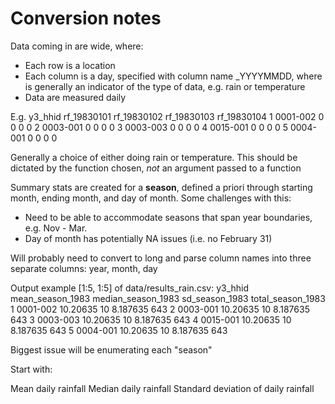# Conversion notes

Data coming in are wide, where:

+ Each row is a location
+ Each column is a day, specified with column name <y>_YYYYMMDD, where <y> is generally an indicator of the type of data, e.g. rain or temperature
+ Data are measured daily

E.g. 
   y3_hhid rf_19830101 rf_19830102 rf_19830103 rf_19830104
1 0001-002           0           0           0           0
2 0003-001           0           0           0           0
3 0003-003           0           0           0           0
4 0015-001           0           0           0           0
5 0004-001           0           0           0           0

Generally a choice of either doing rain or temperature. This should be dictated by the function chosen, _not_ an argument passed to a function

Summary stats are created for a **season**, defined a priori through starting month, ending month, and day of month. Some challenges with this:

+ Need to be able to accommodate seasons that span year boundaries, e.g. Nov - Mar.
+ Day of month has potentially NA issues (i.e. no February 31)

Will probably need to convert to long and parse column names into three separate columns: year, month, day

Output example [1:5, 1:5] of data/results_rain.csv:
   y3_hhid mean_season_1983 median_season_1983 sd_season_1983 total_season_1983
1 0001-002         10.20635                 10       8.187635               643
2 0003-001         10.20635                 10       8.187635               643
3 0003-003         10.20635                 10       8.187635               643
4 0015-001         10.20635                 10       8.187635               643
5 0004-001         10.20635                 10       8.187635               643

Biggest issue will be enumerating each "season"

Start with:

Mean daily rainfall
Median daily rainfall
Standard deviation of daily rainfall